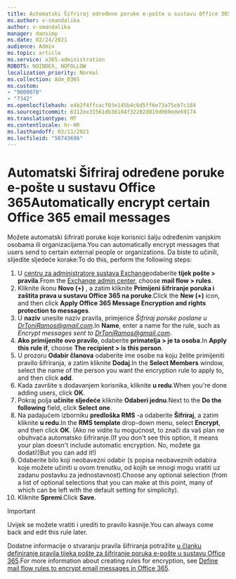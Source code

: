 ```yaml
---
title: Automatski Šifriraj određene poruke e-pošte u sustavu Office 365
ms.author: v-smandalika
author: v-smandalika
manager: dansimp
ms.date: 02/24/2021
audience: Admin
ms.topic: article
ms.service: o365-administration
ROBOTS: NOINDEX, NOFOLLOW
localization_priority: Normal
ms.collection: Adm_O365
ms.custom:
- "9000078"
- "7342"
ms.openlocfilehash: e4b2f4ffcacf03e145b4c6d5ff6e73a75cb7c184
ms.sourcegitcommit: 6312ee31561db36104f32282d019d069ede69174
ms.translationtype: MT
ms.contentlocale: hr-HR
ms.lasthandoff: 03/11/2021
ms.locfileid: "50743696"
---
```

# <a name="automatically-encrypt-certain-office-365-email-messages"></a><span data-ttu-id="45023-102">Automatski Šifriraj određene poruke e-pošte u sustavu Office 365</span><span class="sxs-lookup"><span data-stu-id="45023-102">Automatically encrypt certain Office 365 email messages</span></span>

<span data-ttu-id="45023-103">Možete automatski šifrirati poruke koje korisnici šalju određenim vanjskim osobama ili organizacijama.</span><span class="sxs-lookup"><span data-stu-id="45023-103">You can automatically encrypt messages that users send to certain external people or organizations.</span></span> <span data-ttu-id="45023-104">Da biste to učinili, slijedite sljedeće korake:</span><span class="sxs-lookup"><span data-stu-id="45023-104">To do this, perform the following steps:</span></span>

1. <span data-ttu-id="45023-105">U [centru za administratore sustava Exchange](https://outlook.office365.com/ecp/)odaberite **tijek pošte > pravila**.</span><span class="sxs-lookup"><span data-stu-id="45023-105">From the [Exchange admin center](https://outlook.office365.com/ecp/), choose **mail flow > rules**.</span></span> 
2. <span data-ttu-id="45023-106">Kliknite ikonu **Novo (+)** , a zatim kliknite **Primijeni šifriranje poruka i zaštita prava u sustavu Office 365 na poruke**.</span><span class="sxs-lookup"><span data-stu-id="45023-106">Click the **New (+)** icon, and then click **Apply Office 365 Message Encryption and rights protection to messages**.</span></span>
3. <span data-ttu-id="45023-107">U **naziv** unesite naziv pravila, primjerice *Šifriraj poruke poslane u DrToniRamos@gmail.com*.</span><span class="sxs-lookup"><span data-stu-id="45023-107">In **Name**, enter a name for the rule, such as *Encrypt messages sent to DrToniRamos@gmail.com*.</span></span>
4. <span data-ttu-id="45023-108">**Ako primijenite ovo pravilo**, odaberite **primatelja > je ta osoba**.</span><span class="sxs-lookup"><span data-stu-id="45023-108">In **Apply this rule if**, choose **The recipient > is this person**.</span></span> 
5. <span data-ttu-id="45023-109">U prozoru **Odabir članova** odaberite ime osobe na koju želite primijeniti pravilo šifriranja, a zatim kliknite **Dodaj**.</span><span class="sxs-lookup"><span data-stu-id="45023-109">In the **Select Members** window, select the name of the person you want the encryption rule to apply to, and then click **add**.</span></span> 
6. <span data-ttu-id="45023-110">Kada završite s dodavanjem korisnika, kliknite **u redu**.</span><span class="sxs-lookup"><span data-stu-id="45023-110">When you're done adding users, click **OK**.</span></span>
7. <span data-ttu-id="45023-111">Pokraj polja **učinite sljedeće** kliknite **Odaberi jednu**.</span><span class="sxs-lookup"><span data-stu-id="45023-111">Next to the **Do the following** field, click **Select one**.</span></span> 
8. <span data-ttu-id="45023-112">Na padajućem izborniku **predloška RMS** -a odaberite **Šifriraj**, a zatim kliknite **u redu**.</span><span class="sxs-lookup"><span data-stu-id="45023-112">In the **RMS template** drop-down menu, select **Encrypt**, and then click **OK**.</span></span> <span data-ttu-id="45023-113">(Ako ne vidite tu mogućnost, to znači da vaš plan ne obuhvaća automatsko šifriranje.</span><span class="sxs-lookup"><span data-stu-id="45023-113">(If you don't see this option, it means your plan doesn't include automatic encryption.</span></span> <span data-ttu-id="45023-114">No, možete ga dodati!)</span><span class="sxs-lookup"><span data-stu-id="45023-114">But you can add it!)</span></span>
9. <span data-ttu-id="45023-115">Odaberite bilo koji neobavezni odabir (s popisa neobaveznih odabira koje možete učiniti u ovom trenutku, od kojih se mnogi mogu vratiti uz zadanu postavku za jednostavnost).</span><span class="sxs-lookup"><span data-stu-id="45023-115">Choose any optional selection (from a list of optional selections that you can make at this point, many of which can be left with the default setting for simplicity).</span></span>
10. <span data-ttu-id="45023-116">Kliknite **Spremi**.</span><span class="sxs-lookup"><span data-stu-id="45023-116">Click **Save**.</span></span>

> [!IMPORTANT]
> <span data-ttu-id="45023-117">Uvijek se možete vratiti i urediti to pravilo kasnije.</span><span class="sxs-lookup"><span data-stu-id="45023-117">You can always come back and edit this rule later.</span></span>

<span data-ttu-id="45023-118">Dodatne informacije o stvaranju pravila šifriranja potražite [u članku definiranje pravila tijeka pošte za šifriranje poruka e-pošte u sustavu Office 365](https://docs.microsoft.com/microsoft-365/compliance/define-mail-flow-rules-to-encrypt-email).</span><span class="sxs-lookup"><span data-stu-id="45023-118">For more information about creating rules for encryption, see [Define mail flow rules to encrypt email messages in Office 365](https://docs.microsoft.com/microsoft-365/compliance/define-mail-flow-rules-to-encrypt-email).</span></span>

